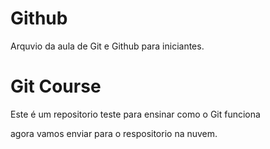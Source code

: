 # Github
Arquvio da aula de Git e Github para iniciantes.

# Git Course

Este é um repositorio teste para ensinar como o Git funciona

agora vamos enviar para o respositorio na nuvem.

